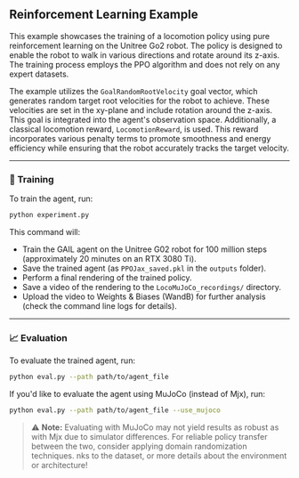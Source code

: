 ## Reinforcement Learning Example

This example showcases the training of a locomotion policy using pure reinforcement learning on the Unitree Go2 robot. 
The policy is designed to enable the robot to walk in various directions and rotate around its z-axis. 
The training process employs the PPO algorithm and does not rely on any expert datasets.

The example utilizes the `GoalRandomRootVelocity` goal vector, which generates random target root velocities for the robot
to achieve. These velocities are set in the xy-plane and include rotation around the z-axis. This goal is 
integrated into the agent's observation space. Additionally, a classical locomotion reward, `LocomotionReward`, 
is used. This reward incorporates various penalty terms to promote smoothness and energy efficiency while ensuring that 
the robot accurately tracks the target velocity.

---

### 🚀 Training

To train the agent, run:

```bash
python experiment.py
```

This command will:

- Train the GAIL agent on the Unitree G02 robot for 100 million steps (approximately 20 minutes on an RTX 3080 Ti).
- Save the trained agent (as `PPOJax_saved.pkl` in the `outputs` folder).
- Perform a final rendering of the trained policy.
- Save a video of the rendering to the `LocoMuJoCo_recordings/` directory.
- Upload the video to Weights & Biases (WandB) for further analysis (check the command line logs for details).

---

### 📈 Evaluation

To evaluate the trained agent, run:

```bash
python eval.py --path path/to/agent_file
```

If you'd like to evaluate the agent using MuJoCo (instead of Mjx), run:

```bash
python eval.py --path path/to/agent_file --use_mujoco
```

> ⚠️ **Note:** Evaluating with MuJoCo may not yield results as robust as with Mjx due to simulator differences. For reliable policy transfer between the two, consider applying domain randomization techniques.
nks to the dataset, or more details about the environment or architecture!
